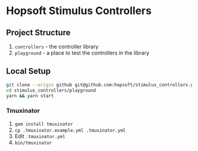 # Hopsoft Stimulus Controllers

## Project Structure

1. `controllers` - the controller library
1. `playground` - a place to test the controllers in the library

## Local Setup

```sh
git clone --origin github git@github.com:hopsoft/stimulus_controllers.git
cd stimulus_controllers/playground
yarn && yarn start
```

### Tmuxinator

1. `gem install tmuxinator`
1. `cp .tmuxinator.example.yml .tmuxinator.yml`
1. Edit `.tmuxinator.yml`
1. `bin/tmuxinator`
